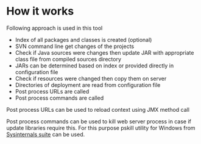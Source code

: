 # How it works #

Following approach is used in this tool

  * Index of all packages and classes is created (optional)
  * SVN command line get changes of the projects
  * Check if Java sources were changes then update JAR with appropriate class file from compiled sources directory
  * JARs can be determined based on index or provided directly in configuration file
  * Check if resources were changed then copy them on server
  * Directories of deployment are read from configuration file
  * Post process URLs are called
  * Post process commands are called

Post process URLs can be used to reload context using JMX method call

Post process commands can be used to kill web server process in case if update libraries require this.
For this purpose pskill utility for Windows from [Sysinternals suite](http://www.sysinternals.com) can be used.